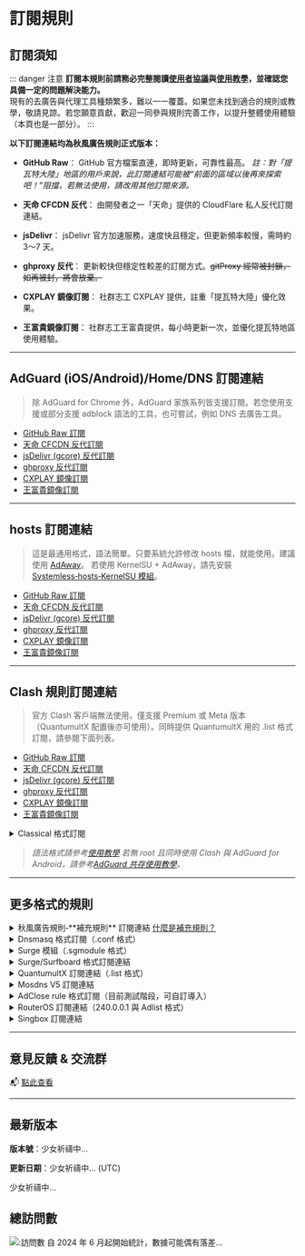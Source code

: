 # 訂閱規則

## 訂閱須知

::: danger 注意
**訂閱本規則前請務必完整閱讀[使用者協議](./Protocol.md)與[使用教學](./Knowledge)，並確認您具備一定的問題解決能力。** <br />
現有的去廣告與代理工具種類繁多，難以一一覆蓋。如果您未找到適合的規則或教學，敬請見諒。若您願意貢獻，歡迎一同參與規則完善工作，以提升整體使用體驗（本頁也是一部分）。
:::

**以下訂閱連結均為秋風廣告規則正式版本：**

* **GitHub Raw**：
  GitHub 官方檔案直連，即時更新，可靠性最高。
  *註：對「提瓦特大陸」地區的用戶來說，此訂閱連結可能被“前面的區域以後再來探索吧！”阻擋，若無法使用，請改用其他訂閱來源。*

* **天命 CFCDN 反代**：
  由開發者之一「天命」提供的 CloudFlare 私人反代訂閱連結。

* **jsDelivr**：
  jsDelivr 官方加速服務，速度快且穩定，但更新頻率較慢，需時約 3～7 天。

* **ghproxy 反代**：
  更新較快但穩定性較差的訂閱方式。~~gitProxy 經常被封鎖，如再被封，將會放棄。~~

* **CXPLAY 鏡像訂閱**：
  社群志工 CXPLAY 提供，註重「提瓦特大陸」優化效果。

* **王富貴鏡像訂閱**：
  社群志工王富貴提供，每小時更新一次，並優化提瓦特地區使用體驗。

---

## AdGuard (iOS/Android)/Home/DNS 訂閱連結

> 除 AdGuard for Chrome 外，AdGuard 家族系列皆支援訂閱。若您使用支援或部分支援 adblock 語法的工具，也可嘗試，例如 DNS 去廣告工具。

* [GitHub Raw 訂閱](https://raw.githubusercontent.com/TG-Twilight/AWAvenue-Ads-Rule/main/AWAvenue-Ads-Rule.txt)
* [天命 CFCDN 反代訂閱](https://github.boki.moe/https://raw.githubusercontent.com/TG-Twilight/AWAvenue-Ads-Rule/main/AWAvenue-Ads-Rule.txt)
* [jsDelivr (gcore) 反代訂閱](https://gcore.jsdelivr.net/gh/TG-Twilight/AWAvenue-Ads-Rule@main/AWAvenue-Ads-Rule.txt)
* [ghproxy 反代訂閱](https://ghfast.top/https://raw.githubusercontent.com/TG-Twilight/AWAvenue-Ads-Rule/main/AWAvenue-Ads-Rule.txt)
* [CXPLAY 鏡像訂閱](https://script.cx.ms/awavenue/AWAvenue-Ads-Rule-Adguard.txt)
* [王富貴鏡像訂閱](https://cdn.uura.cn/AWAvenue/AWAvenue-Ads-Rule.txt)

---

## hosts 訂閱連結

> 這是最通用格式，語法簡單。只要系統允許修改 hosts 檔，就能使用。建議使用 [AdAway](https://adaway.org/)。
> 若使用 KernelSU + AdAway，請先安裝 [Systemless‑hosts‑KernelSU 模組](https://github.com/symbuzzer/systemless-hosts-KernelSU-module)。

* [GitHub Raw 訂閱](https://raw.githubusercontent.com/TG-Twilight/AWAvenue-Ads-Rule/main/Filters/AWAvenue-Ads-Rule-hosts.txt)
* [天命 CFCDN 反代訂閱](https://github.boki.moe/https://raw.githubusercontent.com/TG-Twilight/AWAvenue-Ads-Rule/main/Filters/AWAvenue-Ads-Rule-hosts.txt)
* [jsDelivr (gcore) 反代訂閱](https://gcore.jsdelivr.net/gh/TG-Twilight/AWAvenue-Ads-Rule@main/Filters/AWAvenue-Ads-Rule-hosts.txt)
* [ghproxy 反代訂閱](https://ghfast.top/https://raw.githubusercontent.com/TG-Twilight/AWAvenue-Ads-Rule/main/Filters/AWAvenue-Ads-Rule-hosts.txt)
* [CXPLAY 鏡像訂閱](https://script.cx.ms/awavenue/AWAvenue-Ads-Rule-hosts.txt)
* [王富貴鏡像訂閱](https://cdn.uura.cn/AWAvenue/AWAvenue-Ads-Rule-hosts.txt)

---

## Clash 規則訂閱連結

> 官方 Clash 客戶端無法使用，僅支援 Premium 或 Meta 版本（QuantumultX 配置後亦可使用）。同時提供 QuantumultX 用的 .list 格式訂閱，請參閱下面列表。

* [GitHub Raw 訂閱](https://raw.githubusercontent.com/TG-Twilight/AWAvenue-Ads-Rule/main/Filters/AWAvenue-Ads-Rule-Clash.yaml)
* [天命 CFCDN 反代訂閱](https://github.boki.moe/https://raw.githubusercontent.com/TG-Twilight/AWAvenue-Ads-Rule/main/Filters/AWAvenue-Ads-Rule-Clash.yaml)
* [jsDelivr (gcore) 反代訂閱](https://gcore.jsdelivr.net/gh/TG-Twilight/AWAvenue-Ads-Rule@main/Filters/AWAvenue-Ads-Rule-Clash.yaml)
* [ghproxy 反代訂閱](https://ghfast.top/https://raw.githubusercontent.com/TG-Twilight/AWAvenue-Ads-Rule/main/Filters/AWAvenue-Ads-Rule-Clash.yaml)
* [CXPLAY 鏡像訂閱](https://script.cx.ms/awavenue/AWAvenue-Ads-Rule-Clash.yaml)
* [王富貴鏡像訂閱](https://cdn.uura.cn/AWAvenue/AWAvenue-Ads-Rule-Clash.yaml)

<details>
  <summary>Classical 格式訂閱</summary>

* [GitHub Raw 訂閱](https://raw.githubusercontent.com/TG-Twilight/AWAvenue-Ads-Rule/main/Filters/AWAvenue-Ads-Rule-Clash-Classical.yaml)
* [天命 CFCDN 反代訂閱](https://github.boki.moe/https://raw.githubusercontent.com/TG-Twilight/AWAvenue-Ads-Rule/main/Filters/AWAvenue-Ads-Rule-Clash-Classical.yaml)
* [jsDelivr (gcore) 反代訂閱](https://gcore.jsdelivr.net/gh/TG-Twilight/AWAvenue-Ads-Rule@main/Filters/AWAvenue-Ads-Rule-Clash-Classical.yaml)
* [ghproxy 反代訂閱](https://ghfast.top/https://raw.githubusercontent.com/TG-Twilight/AWAvenue-Ads-Rule/main/Filters/AWAvenue-Ads-Rule-Clash-Classical.yaml)
* [CXPLAY 鏡像訂閱](https://script.cx.ms/awavenue/AWAvenue-Ads-Rule-Clash-Classical.yaml)
* [王富貴鏡像訂閱](https://cdn.uura.cn/AWAvenue/AWAvenue-Ads-Rule-Clash-Classical.yaml)

</details>

> *語法格式請參考[使用教學](./Knowledge#藍貓)*
> *若無 root 且同時使用 Clash 與 AdGuard for Android，請參考[AdGuard 共存使用教學](https://awavenue.top/Coexist.html)。*

---

## 更多格式的規則

<details>
  <summary>秋風廣告規則‑**補充規則** 訂閱連結 <a href="https://github.com/TG-Twilight/AWAvenue-Ads-Rule/blob/main/assets/README_Update.md#:~:text=%E6%96%B0%E5%A2%9E%A">什麼是補充規則？</a></summary>

* [GitHub Raw 訂閱](https://raw.githubusercontent.com/TG-Twilight/AWAvenue-Ads-Rule/main/Filters/AWAvenue-Ads-Rule-Replenish.txt)
* [天命 CFCDN 反代訂閱](https://github.boki.moe/https://raw.githubusercontent.com/TG-Twilight/AWAvenue-Ads-Rule/main/Filters/AWAvenue-Ads-Rule-Replenish.txt)
* [jsDelivr (gcore) 反代訂閱](https://gcore.jsdelivr.net/gh/TG-Twilight/AWAvenue-Ads-Rule@main/Filters/AWAvenue-Ads-Rule-Replenish.txt)
* [ghproxy 反代訂閱](https://ghfast.top/https://raw.githubusercontent.com/TG-Twilight/AWAvenue-Ads-Rule/main/Filters/AWAvenue-Ads-Rule-Replenish.txt)
* [CXPLAY 鏡像訂閱](https://script.cx.ms/awavenue/AWAvenue-Ads-Rule-Replenish.txt)
* [王富貴鏡像訂閱](https://cdn.uura.cn/AWAvenue/AWAvenue-Ads-Rule-Replenish.txt)

*提示：**補充規則** 僅適用於 AdGuard Home/DNS，如需其他格式請自行轉換。*

</details>

<details>
  <summary>Dnsmasq 格式訂閱（.conf 格式）</summary>

* [GitHub Raw 訂閱](https://raw.githubusercontent.com/TG-Twilight/AWAvenue-Ads-Rule/main/Filters/AWAvenue-Ads-Rule-Dnsmasq.conf)
* [天命 CFCDN 反代訂閱](https://github.boki.moe/https://raw.githubusercontent.com/TG-Twilight/AWAvenue-Ads-Rule/main/Filters/AWAvenue-Ads-Rule-Dnsmasq.conf)
* [jsDelivr (gcore) 反代訂閱](https://gcore.jsdelivr.net/gh/TG-Twilight/AWAvenue-Ads-Rule@main/Filters/AWAvenue-Ads-Rule-Dnsmasq.conf)
* [ghproxy 反代訂閱](https://ghfast.top/https://raw.githubusercontent.com/TG-Twilight/AWAvenue-Ads-Rule/main/Filters/AWAvenue-Ads-Rule-Dnsmasq.conf)
* [CXPLAY 鏡像訂閱](https://script.cx.ms/awavenue/AWAvenue-Ads-Rule-Dnsmasq.conf)
* [王富貴鏡像訂閱](https://cdn.uura.cn/AWAvenue/AWAvenue-Ads-Rule-Dnsmasq.conf)

</details>

<details>
  <summary>Surge 模組（.sgmodule 格式）</summary>

* [一鍵安裝 Surge 模組（GitHub Raw）](surge://install-module?url=https%3A%2F%2Fraw.githubusercontent.com%2FTG-Twilight%2FAWAvenue-Ads-Rule%2Fmain%2FFilters%2FAWAvenue-Ads-Rule-Surge-module.sgmodule)
* [GitHub Raw 訂閱](https://raw.githubusercontent.com/TG-Twilight/AWAvenue-Ads-Rule/main/Filters/AWAvenue-Ads-Rule-Surge-module.sgmodule)
* [天命 CFCDN 反代訂閱](https://github.boki.moe/https://raw.githubusercontent.com/TG-Twilight/AWAvenue-Ads-Rule/main/Filters/AWAvenue-Ads-Rule-Surge-module.sgmodule)
* [jsDelivr (gcore) 反代訂閱](https://gcore.jsdelivr.net/gh/TG-Twilight/AWAvenue-Ads-Rule@main/Filters/AWAvenue-Ads-Rule-Surge-module.sgmodule)
* [ghproxy 反代訂閱](https://ghfast.top/https://raw.githubusercontent.com/TG-Twilight/AWAvenue-Ads-Rule/main/Filters/AWAvenue-Ads-Rule-Surge-module.sgmodule)
* [CXPLAY 鏡像訂閱](https://script.cx.ms/awavenue/AWAvenue-Ads-Rule-Surge-module.sgmodule)
* [王富貴鏡像訂閱](https://cdn.uura.cn/AWAvenue/AWAvenue-Ads-Rule-Surge-module.sgmodule)

</details>

<details>
  <summary>Surge/Surfboard 格式訂閱連結</summary>

*提示：上方為 DOMAIN‑SET，適用範圍廣；下方為 REGEX (RULE‑SET)，廣告屏蔽效果更好。*

* [GitHub Raw 訂閱 (DOMAIN‑SET)](https://raw.githubusercontent.com/TG-Twilight/AWAvenue-Ads-Rule/main/Filters/AWAvenue-Ads-Rule-Surge.list)

* [天命 CFCDN 反代訂閱 (DOMAIN‑SET)](https://github.boki.moe/https://raw.githubusercontent.com/TG-Twilight/AWAvenue-Ads-Rule/main/Filters/AWAvenue-Ads-Rule-Surge.list)

* [jsDelivr (gcore) 反代訂閱 (DOMAIN‑SET)](https://gcore.jsdelivr.net/gh/TG-Twilight/AWAvenue-Ads-Rule@main/Filters/AWAvenue-Ads-Rule-Surge.list)

* [ghproxy 反代訂閱 (DOMAIN‑SET)](https://ghfast.top/https://raw.githubusercontent.com/TG-Twilight/AWAvenue-Ads-Rule/main/Filters/AWAvenue-Ads-Rule-Surge.list)

* [CXPLAY 鏡像訂閱 (DOMAIN‑SET)](https://script.cx.ms/awavenue/AWAvenue-Ads-Rule-Surge.list)

* [王富貴鏡像訂閱 (DOMAIN‑SET)](https://cdn.uura.cn/AWAvenue/AWAvenue-Ads-Rule-Surge.list)

* [GitHub Raw 訂閱 (REGEX‑RULE)](https://raw.githubusercontent.com/TG-Twilight/AWAvenue-Ads-Rule/main/Filters/AWAvenue-Ads-Rule-Surge-RULE-SET.list)

* [天命 CFCDN 反代訂閱 (REGEX‑RULE)](https://github.boki.moe/https://raw.githubusercontent.com/TG-Twilight/AWAvenue-Ads-Rule/main/Filters/AWAvenue-Ads-Rule-Surge-RULE-SET.list)

* [jsDelivr (gcore) 反代訂閱 (REGEX‑RULE)](https://gcore.jsdelivr.net/gh/TG-Twilight/AWAvenue-Ads-Rule@main/Filters/AWAvenue-Ads-Rule-Surge-RULE-SET.list)

* [ghproxy 反代訂閱 (REGEX‑RULE)](https://ghfast.top/https://raw.githubusercontent.com/TG-Twilight/AWAvenue-Ads-Rule/main/Filters/AWAvenue-Ads-Rule-Surge-RULE-SET.list)

* [CXPLAY 鏡像訂閱 (REGEX‑RULE)](https://script.cx.ms/awavenue/AWAvenue-Ads-Rule-Surge-RULE-SET.list)

* [王富貴鏡像訂閱 (REGEX‑RULE)](https://cdn.uura.cn/AWAvenue/AWAvenue-Ads-Rule-Surge-RULE-SET.list)

</details>

<details>
  <summary>QuantumultX 訂閱連結（.list 格式）</summary>

> 如不熟 QuantumultX 設定方式，請參考[QuantumultX 使用指南](https://awavenue.top/QuantumultX.html)。

* [GitHub Raw 訂閱](https://raw.githubusercontent.com/TG-Twilight/AWAvenue-Ads-Rule/main/Filters/AWAvenue-Ads-Rule-QuantumultX.list)
* [天命 CFCDN 反代訂閱](https://github.boki.moe/https://raw.githubusercontent.com/TG-Twilight/AWAvenue-Ads-Rule/main/Filters/AWAvenue-Ads-Rule-QuantumultX.list)
* [jsDelivr (gcore) 反代訂閱](https://gcore.jsdelivr.net/gh/TG-Twilight/AWAvenue-Ads-Rule@main/Filters/AWAvenue-Ads-Rule-QuantumultX.list)
* [ghproxy 反代訂閱](https://ghfast.top/https://raw.githubusercontent.com/TG-Twilight/AWAvenue-Ads-Rule/main/Filters/AWAvenue-Ads-Rule-QuantumultX.list)
* [CXPLAY 鏡像訂閱](https://script.cx.ms/awavenue/AWAvenue-Ads-Rule-QuantumultX.list)
* [王富貴鏡像訂閱](https://cdn.uura.cn/AWAvenue/AWAvenue-Ads-Rule-QuantumultX.list)

</details>

<details>
  <summary>Mosdns V5 訂閱連結</summary>

* [GitHub Raw 訂閱](https://raw.githubusercontent.com/TG-Twilight/AWAvenue-Ads-Rule/main/Filters/AWAvenue-Ads-Rule-Mosdns_v5.txt)
* [天命 CFCDN 反代訂閱](https://github.boki.moe/https://raw.githubusercontent.com/TG-Twilight/AWAvenue-Ads-Rule/main/Filters/AWAvenue-Ads-Rule-Mosdns_v5.txt)
* [jsDelivr (gcore) 反代訂閱](https://gcore.jsdelivr.net/gh/TG-Twilight/AWAvenue-Ads-Rule@main/Filters/AWAvenue-Ads-Rule-Mosdns_v5.txt)
* [ghproxy 反代訂閱](https://ghfast.top/https://raw.githubusercontent.com/TG-Twilight/AWAvenue-Ads-Rule/main/Filters/AWAvenue-Ads-Rule-Mosdns_v5.txt)
* [CXPLAY 鏡像訂閱](https://script.cx.ms/awavenue/AWAvenue-Ads-Rule-Mosdns_v5.txt)
* [王富貴鏡像訂閱](https://cdn.uura.cn/AWAvenue/AWAvenue-Ads-Rule-Mosdns_v5.txt)

</details>

<details>
  <summary>AdClose rule 格式訂閱（目前測試階段，可自訂導入）</summary>

* [GitHub Raw 訂閱](https://raw.githubusercontent.com/TG-Twilight/AWAvenue-Ads-Rule/main/Filters/AWAvenue-Ads-Rule-AdClose.rule)
* [天命 CFCDN 反代訂閱](https://github.boki.moe/https://raw.githubusercontent.com/TG-Twilight/AWAvenue-Ads-Rule/main/Filters/AWAvenue-Ads-Rule-AdClose.rule)
* [jsDelivr (gcore) 反代訂閱](https://gcore.jsdelivr.net/gh/TG-Twilight/AWAvenue-Ads-Rule@main/Filters/AWAvenue-Ads-Rule-AdClose.rule)
* [ghproxy 反代訂閱](https://ghfast.top/https://raw.githubusercontent.com/TG-Twilight/AWAvenue-Ads-Rule/main/Filters/AWAvenue-Ads-Rule-AdClose.rule)
* [CXPLAY 鏡像訂閱](https://script.cx.ms/awavenue/AWAvenue-Ads-Rule-AdClose.rule)
* [王富貴鏡像訂閱](https://cdn.uura.cn/AWAvenue/AWAvenue-Ads-Rule-AdClose.rule)

</details>

<details>
  <summary>RouterOS 訂閱連結（240.0.0.1 與 Adlist 格式）</summary>

* [GitHub Raw 訂閱 (240.0.0.1)](https://raw.githubusercontent.com/TG-Twilight/AWAvenue-Ads-Rule/main/Filters/AWAvenue-Ads-Rule-RouterOS.txt)

* [天命 CFCDN 反代訂閱 (240.0.0.1)](https://github.boki.moe/https://raw.githubusercontent.com/TG-Twilight/AWAvenue-Ads-Rule/main/Filters/AWAvenue-Ads-Rule-RouterOS.txt)

* [jsDelivr (gcore) 反代訂閱 (240.0.0.1)](https://gcore.jsdelivr.net/gh/TG-Twilight/AWAvenue-Ads-Rule@main/Filters/AWAvenue-Ads-Rule-RouterOS.txt)

* [ghproxy 反代訂閱 (240.0.0.1)](https://ghfast.top/https://raw.githubusercontent.com/TG-Twilight/AWAvenue-Ads-Rule/main/Filters/AWAvenue-Ads-Rule-RouterOS.txt)

* [CXPLAY 鏡像訂閱 (240.0.0.1)](https://script.cx.ms/awavenue/AWAvenue-Ads-Rule-RouterOS.txt)

* [王富貴鏡像訂閱 (240.0.0.1)](https://cdn.uura.cn/AWAvenue/AWAvenue-Ads-Rule-RouterOS.txt)

* [GitHub Raw 訂閱 (Adlist)](https://raw.githubusercontent.com/TG-Twilight/AWAvenue-Ads-Rule/main/Filters/AWAvenue-Ads-Rule-RouterOS-Adlist.txt)

* [天命 CFCDN 反代訂閱 (Adlist)](https://github.boki.moe/https://raw.githubusercontent.com/TG-Twilight/AWAvenue-Ads-Rule/main/Filters/AWAvenue-Ads-Rule-RouterOS-Adlist.txt)

* [jsDelivr (gcore) 反代訂閱 (Adlist)](https://gcore.jsdelivr.net/gh/TG-Twilight/AWAvenue-Ads-Rule@main/Filters/AWAvenue-Ads-Rule-RouterOS-Adlist.txt)

* [ghproxy 反代訂閱 (Adlist)](https://ghfast.top/https://raw.githubusercontent.com/TG-Twilight/AWAvenue-Ads-Rule/main/Filters/AWAvenue-Ads-Rule-RouterOS-Adlist.txt)

* [CXPLAY 鏡像訂閱 (Adlist)](https://script.cx.ms/awavenue/AWAvenue-Ads-Rule-RouterOS-Adlist.txt)

* [王富貴鏡像訂閱 (Adlist)](https://cdn.uura.cn/AWAvenue/AWAvenue-Ads-Rule-RouterOS-Adlist.txt)

</details>

<details>
  <summary>Singbox 訂閱連結</summary>

* [GitHub Raw 訂閱](https://raw.githubusercontent.com/TG-Twilight/AWAvenue-Ads-Rule/main/Filters/AWAvenue-Ads-Rule-Singbox.json)
* [天命 CFCDN 反代訂閱](https://github.boki.moe/https://raw.githubusercontent.com/TG-Twilight/AWAvenue-Ads-Rule/main/Filters/AWAvenue-Ads-Rule-Singbox.json)
* [jsDelivr (gcore) 反代訂閱](https://gcore.jsdelivr.net/gh/TG-Twilight/AWAvenue-Ads-Rule@main/Filters/AWAvenue-Ads-Rule-Singbox.json)
* [ghproxy 反代訂閱](https://ghfast.top/https://raw.githubusercontent.com/TG-Twilight/AWAvenue-Ads-Rule/main/Filters/AWAvenue-Ads-Rule-Singbox.json)
* [GitHub Raw 訂閱 (REGEX)](https://raw.githubusercontent.com/TG-Twilight/AWAvenue-Ads-Rule/main/Filters/AWAvenue-Ads-Rule-Singbox-regex.json)
* [天命 CFCDN 反代訂閱 (REGEX)](https://github.boki.moe/https://raw.githubusercontent.com/TG-Twilight/AWAvenue-Ads-Rule/main/Filters/AWAvenue-Ads-Rule-Singbox-regex.json)
* [jsDelivr (gcore) 反代訂閱 (REGEX)](https://gcore.jsdelivr.net/gh/TG-Twilight/AWAvenue-Ads-Rule@main/Filters/AWAvenue-Ads-Rule-Singbox-regex.json)
* [ghproxy 反代訂閱 (REGEX)](https://ghfast.top/https://raw.githubusercontent.com/TG-Twilight/AWAvenue-Ads-Rule/main/Filters/AWAvenue-Ads-Rule-Singbox-regex.json)

</details>

---

## 意見反饋 & 交流群

📬 [點此查看](./Support.html)

---

## 最新版本

<Version hidden>更新日誌由 GitHub 提供，如長時間無法載入請更換網路環境。</Version>

**版本號**：<Version version>少女祈禱中…</Version>

**更新日期**：<Version date>少女祈禱中…</Version> (UTC)

<Version info>少女祈禱中…</Version>

## 總訪問數

![:訪問數](https://moe-counter.glitch.me/get/@TG-Twiligh?theme=gelbooru)
自 2024 年 6 月起開始統計，數據可能偶有落差…
